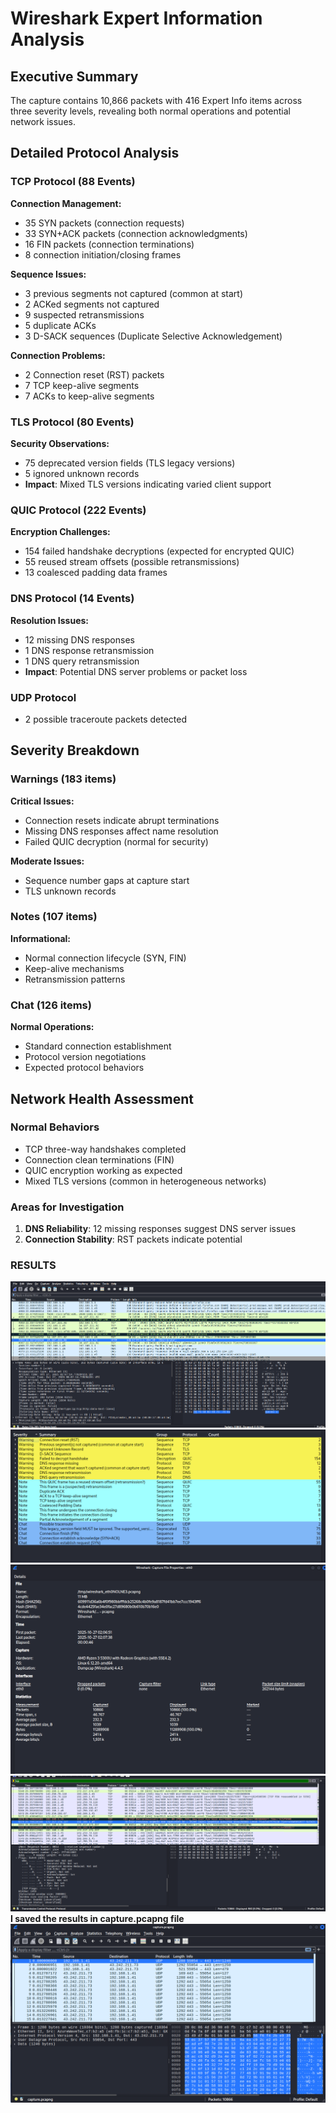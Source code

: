 # Wireshark Expert Information Analysis

## Executive Summary
The capture contains 10,866 packets with 416 Expert Info items across three severity levels, revealing both normal operations and potential network issues.

## Detailed Protocol Analysis

### TCP Protocol (88 Events)
**Connection Management:**
- 35 SYN packets (connection requests)
- 33 SYN+ACK packets (connection acknowledgments)
- 16 FIN packets (connection terminations)
- 8 connection initiation/closing frames

**Sequence Issues:**
- 3 previous segments not captured (common at start)
- 2 ACKed segments not captured
- 9 suspected retransmissions
- 5 duplicate ACKs
- 3 D-SACK sequences (Duplicate Selective Acknowledgement)

**Connection Problems:**
- 2 Connection reset (RST) packets
- 7 TCP keep-alive segments
- 7 ACKs to keep-alive segments

### TLS Protocol (80 Events)
**Security Observations:**
- 75 deprecated version fields (TLS legacy versions)
- 5 ignored unknown records
- **Impact**: Mixed TLS versions indicating varied client support

### QUIC Protocol (222 Events)
**Encryption Challenges:**
- 154 failed handshake decryptions (expected for encrypted QUIC)
- 55 reused stream offsets (possible retransmissions)
- 13 coalesced padding data frames

### DNS Protocol (14 Events)
**Resolution Issues:**
- 12 missing DNS responses
- 1 DNS response retransmission
- 1 DNS query retransmission
- **Impact**: Potential DNS server problems or packet loss

### UDP Protocol
- 2 possible traceroute packets detected

## Severity Breakdown

###  Warnings (183 items)
**Critical Issues:**
- Connection resets indicate abrupt terminations
- Missing DNS responses affect name resolution
- Failed QUIC decryption (normal for security)

**Moderate Issues:**
- Sequence number gaps at capture start
- TLS unknown records

###  Notes (107 items)
**Informational:**
- Normal connection lifecycle (SYN, FIN)
- Keep-alive mechanisms
- Retransmission patterns

###  Chat (126 items)
**Normal Operations:**
- Standard connection establishment
- Protocol version negotiations
- Expected protocol behaviors

## Network Health Assessment

###  Normal Behaviors
- TCP three-way handshakes completed
- Connection clean terminations (FIN)
- QUIC encryption working as expected
- Mixed TLS versions (common in heterogeneous networks)

###  Areas for Investigation
1. **DNS Reliability**: 12 missing responses suggest DNS server issues
2. **Connection Stability**: RST packets indicate potential

### RESULTS
![image alt](https://github.com/devyani-oops/Wireshark-Network-Traffic-Analysis/blob/d78881375edbf66ada2054080c8516e0f9609fe0/Screenshot%202025-10-27%20120420.png)
![image alt](https://github.com/devyani-oops/Wireshark-Network-Traffic-Analysis/blob/bbf69ae364364f53317ce89cddbb990978af8769/Screenshot%202025-10-27%20120450.png)
![image alt](https://github.com/devyani-oops/Wireshark-Network-Traffic-Analysis/blob/fb33bde08504e3fe0e03d6011b791d67741af513/Screenshot%202025-10-27%20120515.png)
![image alt](https://github.com/devyani-oops/Wireshark-Network-Traffic-Analysis/blob/b9adf2ce0ba80f30990a50ce2ec9c72c9680a8fa/Screenshot%202025-10-27%20120723.png)
**I saved the results in capture.pcapng file**
![image alt](https://github.com/devyani-oops/Wireshark-Network-Traffic-Analysis/blob/28ce0b2f82203775f19eb0467d1234bf7de92073/Screenshot%202025-10-27%20122333.png)
